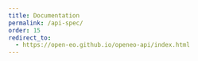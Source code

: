 ```yaml
---
title: Documentation
permalink: /api-spec/
order: 15
redirect_to:
  - https://open-eo.github.io/openeo-api/index.html
---
```

